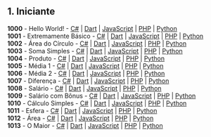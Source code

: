 ## 1. Iniciante

**1000** - Hello World! - [C#](1000/1000.cs) | [Dart](1000/1000.dart) | [JavaScript](1000/1000.js) | [PHP](1000/1000.php) | [Python](1000/1000.py)\
**1001** - Extremamente Básico - [C#](1000/1001.cs) | [Dart](1000/1001.dart) | [JavaScript](1000/1001.js) | [PHP](1000/1001.php) | [Python](1000/1001.py)\
**1002** - Área do Círculo - [C#](1000/1002.cs) | [Dart](1000/1002.dart) | [JavaScript](1000/1002.js) | [PHP](1000/1002.php) | [Python](1000/1002.py)\
**1003** - Soma Simples - [C#](1000/1003.cs) | [Dart](1000/1003.dart) | [JavaScript](1000/1003.js) | [PHP](1000/1003.php) | [Python](1000/1003.py)\
**1004** - Produto - [C#](1000/1004.cs) | [Dart](1000/1004.dart) | [JavaScript](1000/1004.js) | [PHP](1000/1004.php) | [Python](1000/1004.py)\
**1005** - Média 1 - [C#](1000/1005.cs) | [Dart](1000/1005.dart) | [JavaScript](1000/1005.js) | [PHP](1000/1005.php) | [Python](1000/1005.py)\
**1006** - Média 2 - [C#](1000/1006.cs) | [Dart](1000/1006.dart) | [JavaScript](1000/1006.js) | [PHP](1000/1006.php) | [Python](1000/1006.py)\
**1007** - Diferença - [C#](1000/1007.cs) | [Dart](1000/1007.dart) | [JavaScript](1000/1007.js) | [PHP](1000/1007.php) | [Python](1000/1007.py)\
**1008** - Salário - [C#](1000/1008.cs) | [Dart](1000/1008.dart) | [JavaScript](1000/1008.js) | [PHP](1000/1008.php) | [Python](1000/1008.py)\
**1009** - Salário com Bônus - [C#](1000/1009.cs) | [Dart](1000/1009.dart) | [JavaScript](1000/1009.js) | [PHP](1000/1009.php) | [Python](1000/1009.py)\
**1010** - Cálculo Simples - [C#](1000/1010.cs) | [Dart](1000/1010.dart) | [JavaScript](1000/1010.js) | [PHP](1000/1010.php) | [Python](1000/1010.py)\
**1011** - Esfera - [C#](1000/1011.cs) | [Dart](1000/1011.dart) | [JavaScript](1000/1011.js) | [PHP](1000/1011.php) | [Python](1000/1011.py)\
**1012** - Área - [C#](1000/1012.cs) | [Dart](1000/1012.dart) | [JavaScript](1000/1012.js) | [PHP](1000/1012.php) | [Python](1000/1012.py)\
**1013** - O Maior - [C#](1000/1013.cs) | [Dart](1000/1013.dart) | [JavaScript](1000/1013.js) | [PHP](1000/1013.php) | [Python](1000/1013.py)